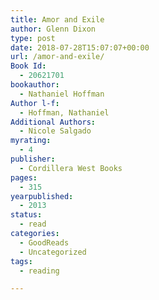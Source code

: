 ```yaml
---
title: Amor and Exile
author: Glenn Dixon
type: post
date: 2018-07-28T15:07:07+00:00
url: /amor-and-exile/
Book Id:
  - 20621701
bookauthor:
  - Nathaniel Hoffman
Author l-f:
  - Hoffman, Nathaniel
Additional Authors:
  - Nicole Salgado
myrating:
  - 4
publisher:
  - Cordillera West Books
pages:
  - 315
yearpublished:
  - 2013
status:
  - read
categories:
  - GoodReads
  - Uncategorized
tags:
  - reading

---
```

